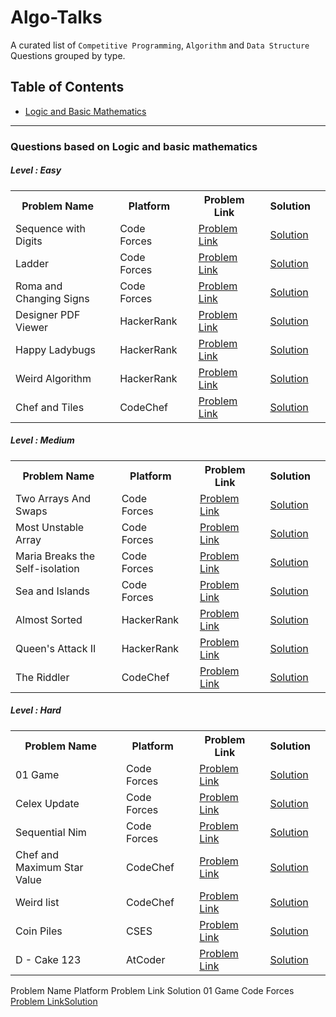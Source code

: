 # Algo-Talks
A curated list of  `Competitive Programming`, `Algorithm` and `Data Structure` Questions grouped by type.

## Table of Contents
<ul>
  <li><a href = '#-questions-based-on-logic-and-basic-mathematics-' >Logic and Basic Mathematics</a></li>
</ul>
<hr>

<section id = 'logic'>
  <h3> Questions based on Logic and basic mathematics </h3>
  
  <h5>Level : Easy</h5>
  <table>
    <tr>
      <th>Problem Name <th>
      <th>Platform <th>
      <th>Problem Link <th>
      <th>Solution <th>
    </tr>
    <tr>
      <td>Sequence with Digits<td>
      <td>Code Forces <td>
      <td><a href = 'https://codeforces.com/contest/1355/problem/A'>Problem Link</a><td>
      <td><a href = '#'>Solution</a><td>
    </tr>
    <tr>
      <td>Ladder<td>
      <td>Code Forces <td>
      <td><a href = 'https://codeforces.com/contest/279/problem/C'>Problem Link</a><td>
      <td><a href = '#'>Solution</a><td>
    </tr>
    <tr>
      <td>Roma and Changing Signs<td>
      <td>Code Forces <td>
      <td><a href = 'https://codeforces.com/contest/262/problem/B'>Problem Link</a><td>
      <td><a href = '#'>Solution</a><td>
    </tr>
    <tr>
      <td>Designer PDF Viewer<td>
      <td>HackerRank <td>
      <td><a href = 'https://www.hackerrank.com/challenges/designer-pdf-viewer/problem'>Problem Link</a><td>
      <td><a href = '#'>Solution</a><td>
    </tr>
    <tr>
      <td>Happy Ladybugs <td>
      <td>HackerRank <td>
      <td><a href = 'https://www.hackerrank.com/challenges/happy-ladybugs/problem'>Problem Link</a><td>
      <td><a href = '#'>Solution</a><td>
    </tr>
    <tr>
      <td>Weird Algorithm <td>
      <td>HackerRank <td>
      <td><a href = 'https://cses.fi/problemset/task/1068'>Problem Link</a><td>
      <td><a href = '#'>Solution</a><td>
    </tr>
    <tr>
      <td>Chef and Tiles<td>
      <td>CodeChef <td>
      <td><a href = 'https://www.codechef.com/ENFE2019/problems/DIETCOKE'>Problem Link</a><td>
      <td><a href = '#'>Solution</a><td>
    </tr>
   </table>
      
   <h5>Level :  Medium </h5>
   <table>
    <tr>
      <th>Problem Name <th>
      <th>Platform <th>
      <th>Problem Link <th>
      <th>Solution <th>
    </tr>
    <tr>
      <td>Two Arrays And Swaps<td>
      <td>Code Forces <td>
      <td><a href = 'https://codeforces.com/contest/1353/problem/B'>Problem Link</a><td>
      <td><a href = '#'>Solution</a><td>
    </tr>
    <tr>
      <td>Most Unstable Array<td>
      <td>Code Forces <td>
      <td><a href = 'https://codeforces.com/contest/1353/problem/A'>Problem Link</a><td>
      <td><a href = '#'>Solution</a><td>
    </tr>
    <tr>
      <td>Maria Breaks the Self-isolation<td>
      <td>Code Forces <td>
      <td><a href = 'https://codeforces.com/contest/1358/problem/B'>Problem Link</a><td>
      <td><a href = '#'>Solution</a><td>
    </tr>
    <tr>
      <td>Sea and Islands<td>
      <td>Code Forces <td>
      <td><a href = 'https://codeforces.com/contest/544/problem/B'>Problem Link</a><td>
      <td><a href = '#'>Solution</a><td>
    </tr>
    <tr>
      <td>Almost Sorted<td>
      <td>HackerRank <td>
      <td><a href = 'https://www.hackerrank.com/challenges/almost-sorted/problem'>Problem Link</a><td>
      <td><a href = '#'>Solution</a><td>
    </tr>
    <tr>
      <td>Queen's Attack II<td>
      <td>HackerRank <td>
      <td><a href = 'https://www.hackerrank.com/challenges/queens-attack-2/problem'>Problem Link</a><td>
      <td><a href = '#'>Solution</a><td>
    </tr>
    <tr>
      <td>The Riddler<td>
      <td>CodeChef <td>
      <td><a href = 'https://www.codechef.com/LOCJUN17/problems/RIDDLE99/'>Problem Link</a><td>
      <td><a href = '#'>Solution</a><td>
    </tr>
    
   </table>
   <h5>Level :  Hard </h5>
   <table>
    <tr>
      <th>Problem Name <th>
      <th>Platform <th>
      <th>Problem Link <th>
      <th>Solution <th>
    </tr>
    <tr>
      <td>01 Game<td>
      <td>Code Forces <td>
      <td><a href = 'https://codeforces.com/problemset/problem/1373/B'>Problem Link</a><td>
      <td><a href = '#'>Solution</a><td>
    </tr>
    <tr>
      <td>Celex Update<td>
      <td>Code Forces <td>
      <td><a href = 'https://codeforces.com/contest/1358/problem/C'>Problem Link</a><td>
      <td><a href = '#'>Solution</a><td>
    </tr>
    <tr>
      <td>Sequential Nim<td>
      <td>Code Forces <td>
      <td><a href = 'https://codeforces.com/problemset/problem/1382/B'>Problem Link</a><td>
      <td><a href = '#'>Solution</a><td>
    </tr>
    <tr>
      <td>Chef and Maximum Star Value<td>
      <td>CodeChef<td>
      <td><a href = 'https://www.codechef.com/OCT19B/problems/MSV/'>Problem Link</a><td>
      <td><a href = '#'>Solution</a><td>
    </tr>
    <tr>
      <td>Weird list<td>
      <td> CodeChef <td>
      <td><a href = 'https://www.codechef.com/problems/WLIST'>Problem Link</a><td>
      <td><a href = '#'>Solution</a><td>
    </tr>
    <tr>
      <td>Coin Piles<td>
      <td>CSES <td>
      <td><a href = 'https://cses.fi/problemset/task/1754'>Problem Link</a><td>
      <td><a href = '#'>Solution</a><td>
    </tr>
    <tr>
      <td>D - Cake 123<td>
      <td>AtCoder <td>
      <td><a href = 'https://atcoder.jp/contests/abc123/tasks/abc123_d'>Problem Link</a><td>
      <td><a href = '#'>Solution</a><td>
    </tr>
   </table>
   <table>
    <tr>
      Problem Name 
      Platform 
      Problem Link 
      Solution 
    </tr>
    <tr>
      01 Game
      Code Forces 
      <a href = 'https://codeforces.com/problemset/problem/1373/B'>Problem Link</a>
      <a href = '#'>Solution</a>
    </tr>
   
   </table>
      
 </section>
